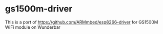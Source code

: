 # gs1500m-driver

This is a port of https://github.com/ARMmbed/esp8266-driver for GS1500M WiFi module on Wunderbar
